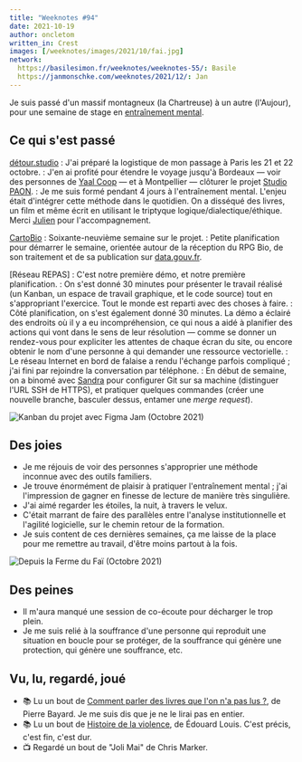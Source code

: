 ```yaml
---
title: "Weeknotes #94"
date: 2021-10-19
author: oncletom
written_in: Crest
images: [/weeknotes/images/2021/10/fai.jpg]
network:
  https://basilesimon.fr/weeknotes/weeknotes-55/: Basile
  https://janmonschke.com/weeknotes/2021/12/: Jan
---
```


Je suis passé d'un massif montagneux (la Chartreuse) à un autre (l'Aujour), pour une semaine de stage en [entraînement mental](https://fr.wikipedia.org/wiki/Entra%C3%AEnement_mental).

<!--more-->

## Ce qui s'est passé

[détour.studio]
: J'ai préparé la logistique de mon passage à Paris les 21 et 22 octobre.
: J'en ai profité pour étendre le voyage jusqu'à Bordeaux — voir des personnes de [Yaal Coop](https://www.yaal.coop) — et à Montpellier — clôturer le projet [Studio PAON][EditAdapt].
: Je me suis formé pendant 4 jours à l'entraînement mental. L'enjeu était d'intégrer cette méthode dans le quotidien. On a disséqué des livres, un film et même écrit en utilisant le triptyque logique/dialectique/éthique. Merci [Julien](https://laturbineagraines.net/index.php/calendrier/#EM) pour l'accompagnement.

[CartoBio]
: Soixante-neuvième semaine sur le projet.
: Petite planification pour démarrer le semaine, orientée autour de la réception du RPG Bio, de son traitement et de sa publication sur [data.gouv.fr](https://data.gouv.fr).

[Réseau REPAS]
: C'est notre première démo, et notre première planification.
: On s'est donné 30 minutes pour présenter le travail réalisé (un Kanban, un espace de travail graphique, et le code source) tout en s'appropriant l'exercice. Tout le monde est reparti avec des choses à faire.
: Côté planification, on s'est également donné 30 minutes. La démo a éclairé des endroits où il y a eu incompréhension, ce qui nous a aidé à planifier des actions qui vont dans le sens de leur résolution — comme se donner un rendez-vous pour expliciter les attentes de chaque écran du site, ou encore obtenir le nom d'une personne à qui demander une ressource vectorielle.
: Le réseau Internet en bord de falaise a rendu l'échange parfois compliqué ; j'ai fini par rejoindre la conversation par téléphone.
: En début de semaine, on a binomé avec [Sandra] pour configurer Git sur sa machine (distinguer l'URL SSH de HTTPS), et pratiquer quelques commandes (créer une nouvelle branche, basculer dessus, entamer une _merge request_).

![](/weeknotes/images/2021/10/figma-kanban.png "Kanban du projet avec Figma Jam (Octobre 2021)")

## Des joies

- Je me réjouis de voir des personnes s'approprier une méthode inconnue avec des outils familiers.
- Je trouve énormément de plaisir à pratiquer l'entraînement mental ; j'ai l'impression de gagner en finesse de lecture de manière très singulière.
- J'ai aimé regarder les étoiles, la nuit, à travers le velux.
- C'était marrant de faire des parallèles entre l'analyse institutionnelle et l'agilité logicielle, sur le chemin retour de la formation.
- Je suis content de ces dernières semaines, ça me laisse de la place pour me remettre au travail, d'être moins partout à la fois.

![](/weeknotes/images/2021/10/fai.jpg "Depuis la Ferme du Faï (Octobre 2021)")

## Des peines

- Il m'aura manqué une session de co-écoute pour décharger le trop plein.
- Je me suis relié à la souffrance d'une personne qui reproduit une situation en boucle pour se protéger, de la souffrance qui génère une protection, qui génère une souffrance, etc.

## Vu, lu, regardé, joué

- 📚 Lu un bout de [Comment parler des livres que l'on n'a pas lus ?](http://www.leseditionsdeminuit.fr/livre-Comment_parler_des_livres_que_l_on_n_a_pas_lus__-2514-1-1-0-1.html), de Pierre Bayard. Je me suis dis que je ne le lirai pas en entier.
- 📚 Lu un bout de [Histoire de la violence](https://www.seuil.com/ouvrage/histoire-de-la-violence-edouard-louis/9782021177787), de Édouard Louis. C'est précis, c'est fin, c'est dur.
- 📺 Regardé un bout de "Joli Mai" de Chris Marker.

[détour.studio]: /
[Solstice]: https://solstice.coop/
[Stylo]: https://github.com/EcrituresNumeriques/stylo
[CartoBio]: https://cartobio.org/
[EditAdapt]: http://editadapt.fr/
[Usine Vivante]: https://www.usinevivante.org
[La Zone]: http://la.zone
[YesWiki]: https://yeswiki.net
[NatureProgres]: http://np26.fr/

[Noémie]: https://noemiegirard.co
[Sandra]: https://sandrakpodar.net/
[Juliette]: https://twitter.com/ju_net01
[Sofia]: https://twitter.com/sofiaboulaarab
[Guillaume]: https://www.yuzutech.fr/
[Antoine]: https://www.quaternum.net/
[Yannick]: https://elsif.fr/
[Basile]: https://basilesimon.fr/
[Maïtané]: https://maiwann.net/
[Laurent]: https://cocotier.xyz/
[Audrey]: https://fr.linkedin.com/in/audreybramy
